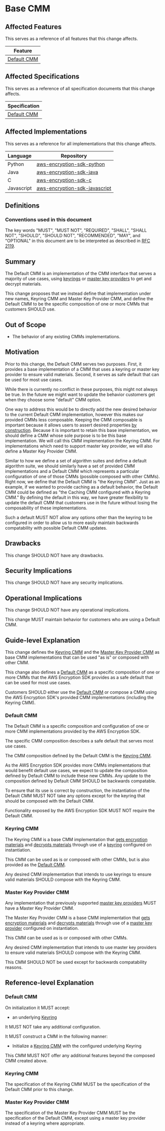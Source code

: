 [//]: # "Copyright Amazon.com Inc. or its affiliates. All Rights Reserved."
[//]: # "SPDX-License-Identifier: CC-BY-SA-4.0"

# Base CMM

## Affected Features

This serves as a reference of all features that this change affects.

| Feature                                       |
| --------------------------------------------- |
| [Default CMM](../../framework/default-cmm.md) |

## Affected Specifications

This serves as a reference of all specification documents that this change affects.

| Specification                                 |
| --------------------------------------------- |
| [Default CMM](../../framework/default-cmm.md) |

## Affected Implementations

This serves as a reference for all implementations that this change affects.

| Language   | Repository                                                                            |
| ---------- | ------------------------------------------------------------------------------------- |
| Python     | [aws-encryption-sdk-python](https://github.com/aws/aws-encryption-sdk-python)         |
| Java       | [aws-encryption-sdk-java](https://github.com/aws/aws-encryption-sdk-java)             |
| C          | [aws-encryption-sdk-c](https://github.com/aws/aws-encryption-sdk-c)                   |
| Javascript | [aws-encryption-sdk-javascript](https://github.com/aws/aws-encryption-sdk-javascript) |

## Definitions

### Conventions used in this document

The key words
"MUST", "MUST NOT", "REQUIRED", "SHALL", "SHALL NOT",
"SHOULD", "SHOULD NOT", "RECOMMENDED", "MAY", and "OPTIONAL"
in this document are to be interpreted as described in
[RFC 2119](https://tools.ietf.org/html/rfc2119).

## Summary

The Default CMM is an implementation of the CMM interface that serves a majority of use cases,
using [keyrings](../../framework/keyring-interface.md) or
[master key providers](../../framework/master-key-provider-interface.md) to get and
decrypt materials.

This change proposes that we instead define that implementation under new names,
Keyring CMM and Master Key Provider CMM,
and define the Default CMM to be the specific composition of one or more CMMs
that customers SHOULD use.

## Out of Scope

- The behavior of any existing CMMs implementations.

## Motivation

Prior to this change, the Default CMM serves two purposes.
First, it provides a base implementation of a CMM that uses a
keyring or master key provider to ensure valid materials.
Second, it serves as safe default that can be used for most use cases.

While there is currently no conflict in these purposes,
this might not always be true.
In the future we might want to update the behavior customers get when they choose some "default"
CMM option.

One way to address this would be to directly add the new desired behavior
to the current Default CMM implementation,
however this makes our provided CMMs less composable.
Keeping the CMM composable is important because it allows users to assert desired properties
[by construction](../../tenets.md#correct-by-construction).
Because it is important to retain this base implementation,
we should define a CMM whose sole purpose is to be this base implementation.
We will call this CMM implementation the Keyring CMM.
For implementations which need to support master key provider, we will also define a
Master Key Provider CMM.

Similar to how we define a set of algorithm suites and define a default algorithm suite,
we should similarly have a set of provided CMM implementations
and a Default CMM which represents a particular configuration of one of those CMMs
(possible composed with other CMMs).
Right now, we define that the Default CMM is "the Keyring CMM".
Just as an example, if we wanted to provide caching as a default behavior,
the Default CMM could be defined as "the Caching CMM configured with a Keyring CMM."
By defining the default in this way, we have greater flexibility to update the default
CMM that customers use in the future without losing the composability of these implementations.

Such a default MUST NOT allow any options other than the keyring to be configured in order
to allow us to more easily maintain backwards compatability with possible Default CMM updates.

## Drawbacks

This change SHOULD NOT have any drawbacks.

## Security Implications

This change SHOULD NOT have any security implications.

## Operational Implications

This change SHOULD NOT have any operational implications.

This change MUST maintain behavior for customers who are using a Default CMM.

## Guide-level Explanation

This change defines the [Keyring CMM](#keyring-cmm) and
the [Master Key Provider CMM](#master-key-provider-cmm)
as base CMM implementations that can be used "as is" or composed with other CMM.

This change also defines a [Default CMM](#default-cmm) as a specific composition of one or more
CMMs that the AWS Encryption SDK provides as a safe default that can be used for most use cases.

Customers SHOULD either use the [Default CMM](#default-cmm)
or compose a CMM using the AWS Encryption SDK's provided CMM implementations
(including the Keyring CMM).

### Default CMM

The Default CMM is a specific composition and configuration of one or more
CMM implementations provided by the AWS Encryption SDK.

The specific CMM composition describes a safe default that serves most use cases.

The CMM composition defined by the Default CMM is the [Keyring CMM](#keyring-cmm).

As the AWS Encryption SDK provides more CMMs implementations that would benefit default use cases,
we expect to update the composition defined by Default CMM to include these new CMMs.
Any update to the composition defined by Default CMM SHOULD be backwards compatable.

To ensure that its use is correct by construction,
the instantiation of the Default CMM MUST NOT take any options
except for the keyring that should be composed with the Default CMM.

Functionality exposed by the AWS Encryption SDK MUST NOT require the Default CMM.

### Keyring CMM

The Keyring CMM is a base CMM implementation that
[gets encryption materials](../../framework/cmm-interface.md#get-encryption-materials)
and [decrypts materials](../../framework/cmm-interface.md#decrypt-materials)
through use of a [keyring](../../framework/keyring-interface.md) configured on instantiation.

This CMM can be used as is or composed with other CMMs,
but is also provided as the [Default CMM](#default-cmm).

Any desired CMM implementation that intends to use keyrings to ensure valid materials SHOULD
compose with the Keyring CMM.

### Master Key Provider CMM

Any implementation that previously supported
[master key providers](../../framework/master-key-provider-interface.md)
MUST have a Master Key Provider CMM.

The Master Key Provider CMM is a base CMM implementation that
[gets encryption materials](../../framework/cmm-interface.md#get-encryption-materials)
and [decrypts materials](../../framework/cmm-interface.md#decrypt-materials)
through use of a [master key provider](../../framework/master-key-provider-interface.md)
configured on instantiation.

This CMM can be used as is or composed with other CMMs.

Any desired CMM implementation that intends to use master key providers to ensure valid materials
SHOULD compose with the Keyring CMM.

This CMM SHOULD NOT be used except for backwards compatability reasons.

## Reference-level Explanation

### Default CMM

On initialization it MUST accept:

- an underlying [Keyring](../../framework/keyring-interface.md)

It MUST NOT take any additional configuration.

It MUST construct a CMM in the following manner:

- Initialize a [Keyring CMM](#keyring-cmm) with the configured underlying Keyring

This CMM MUST NOT offer any additional features beyond the composed CMM created
above.

### Keyring CMM

The specification of the Keyring CMM MUST be the specification of the
Default CMM prior to this change.

### Master Key Provider CMM

The specification of the Master Key Provider CMM MUST be the specification of
the Default CMM, except using a master key provider instead of a keyring
where appropriate.
